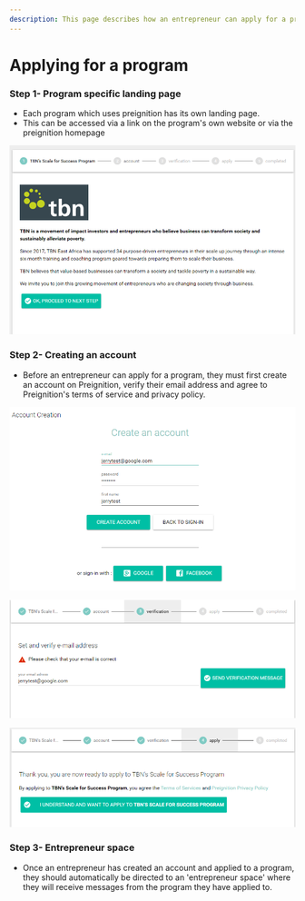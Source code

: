 ```yaml
---
description: This page describes how an entrepreneur can apply for a program.
---
```


# Applying for a program

### Step 1- Program specific landing page

* Each program which uses preignition has its own landing page.
* This can be accessed via a link on the program's own website or via the preignition homepage

![Example of the landing page for TBN Kenya](../.gitbook/assets/image%20%2848%29.png)

### Step 2- Creating an account

* Before an entrepreneur can apply for a program, they must first create an account on Preignition, verify their email address and agree to Preignition's terms of service and privacy policy.

![creating an account](../.gitbook/assets/image%20%2810%29.png)

  


![Verifying the email address](../.gitbook/assets/image%20%2889%29.png)

![Applying to a program and agreeing to Terms of Service and Privacy Policy](../.gitbook/assets/image%20%2897%29.png)

### Step 3-  Entrepreneur space

* Once an entrepreneur has created an account and applied to a program, they should automatically be directed to an 'entrepreneur space' where they will receive messages from the program they have applied to.

